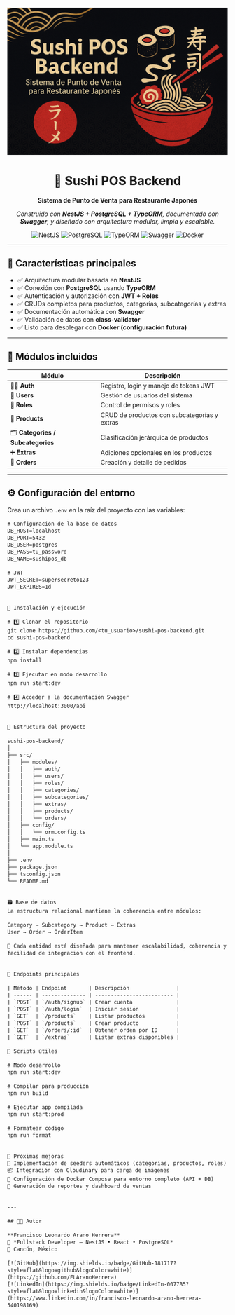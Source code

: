<p align="center">
  <img src="./assets/banner-sushi-pos.png" alt="Sushi POS Backend Banner" width="800"/>
</p>

<div align="center">    

# 🍣 Sushi POS Backend  
**Sistema de Punto de Venta para Restaurante Japonés**

_Construido con **NestJS + PostgreSQL + TypeORM**, documentado con **Swagger**, y diseñado con arquitectura modular, limpia y escalable._

![NestJS](https://img.shields.io/badge/NestJS-E0234E?style=for-the-badge&logo=nestjs&logoColor=white)
![PostgreSQL](https://img.shields.io/badge/PostgreSQL-336791?style=for-the-badge&logo=postgresql&logoColor=white)
![TypeORM](https://img.shields.io/badge/TypeORM-FF6C37?style=for-the-badge&logo=typeorm&logoColor=white)
![Swagger](https://img.shields.io/badge/Swagger-85EA2D?style=for-the-badge&logo=swagger&logoColor=black)
![Docker](https://img.shields.io/badge/Docker-2496ED?style=for-the-badge&logo=docker&logoColor=white)

</div>

---

## 🚀 Características principales

- ✅ Arquitectura modular basada en **NestJS**  
- ✅ Conexión con **PostgreSQL** usando **TypeORM**  
- ✅ Autenticación y autorización con **JWT + Roles**  
- ✅ CRUDs completos para productos, categorías, subcategorías y extras  
- ✅ Documentación automática con **Swagger**  
- ✅ Validación de datos con **class-validator**  
- ✅ Listo para desplegar con **Docker (configuración futura)**  

---

## 🧩 Módulos incluidos

| Módulo | Descripción |
|--------|--------------|
| 🧑‍💻 **Auth** | Registro, login y manejo de tokens JWT |
| 👥 **Users** | Gestión de usuarios del sistema |
| 🧱 **Roles** | Control de permisos y roles |
| 🍣 **Products** | CRUD de productos con subcategorías y extras |
| 🗂️ **Categories / Subcategories** | Clasificación jerárquica de productos |
| ➕ **Extras** | Adiciones opcionales en los productos |
| 🧾 **Orders** | Creación y detalle de pedidos |

---

## ⚙️ Configuración del entorno

Crea un archivo `.env` en la raíz del proyecto con las variables:

```env
# Configuración de la base de datos
DB_HOST=localhost
DB_PORT=5432
DB_USER=postgres
DB_PASS=tu_password
DB_NAME=sushipos_db

# JWT
JWT_SECRET=supersecreto123
JWT_EXPIRES=1d


🧠 Instalación y ejecución

# 1️⃣ Clonar el repositorio
git clone https://github.com/<tu_usuario>/sushi-pos-backend.git
cd sushi-pos-backend

# 2️⃣ Instalar dependencias
npm install

# 3️⃣ Ejecutar en modo desarrollo
npm run start:dev

# 4️⃣ Acceder a la documentación Swagger
http://localhost:3000/api


📂 Estructura del proyecto

sushi-pos-backend/
│
├── src/
│   ├── modules/
│   │   ├── auth/
│   │   ├── users/
│   │   ├── roles/
│   │   ├── categories/
│   │   ├── subcategories/
│   │   ├── extras/
│   │   ├── products/
│   │   └── orders/
│   ├── config/
│   │   └── orm.config.ts
│   ├── main.ts
│   └── app.module.ts
│
├── .env
├── package.json
├── tsconfig.json
└── README.md


🗃️ Base de datos
La estructura relacional mantiene la coherencia entre módulos:

Category → Subcategory → Product → Extras
User → Order → OrderItem

🧩 Cada entidad está diseñada para mantener escalabilidad, coherencia y facilidad de integración con el frontend.


📘 Endpoints principales

| Método | Endpoint       | Descripción               |
| ------ | -------------- | ------------------------- |
| `POST` | `/auth/signup` | Crear cuenta              |
| `POST` | `/auth/login`  | Iniciar sesión            |
| `GET`  | `/products`    | Listar productos          |
| `POST` | `/products`    | Crear producto            |
| `GET`  | `/orders/:id`  | Obtener orden por ID      |
| `GET`  | `/extras`      | Listar extras disponibles |

🧪 Scripts útiles

# Modo desarrollo
npm run start:dev

# Compilar para producción
npm run build

# Ejecutar app compilada
npm run start:prod

# Formatear código
npm run format


🌱 Próximas mejoras
🚧 Implementación de seeders automáticos (categorías, productos, roles)
📦 Integración con Cloudinary para carga de imágenes
🐳 Configuración de Docker Compose para entorno completo (API + DB)
🧾 Generación de reportes y dashboard de ventas


---

## 👨‍💻 Autor

**Francisco Leonardo Arano Herrera**  
💼 *Fullstack Developer — NestJS • React • PostgreSQL*  
📍 Cancún, México  

[![GitHub](https://img.shields.io/badge/GitHub-181717?style=flat&logo=github&logoColor=white)](https://github.com/FLAranoHerrera)
[![LinkedIn](https://img.shields.io/badge/LinkedIn-0077B5?style=flat&logo=linkedin&logoColor=white)](https://www.linkedin.com/in/francisco-leonardo-arano-herrera-540198169)
